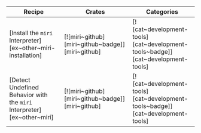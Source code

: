 | Recipe | Crates | Categories |
|--------|--------|------------|
| [Install the `miri` Interpreter][ex~other~miri-installation] | [![miri~github][miri~github~badge]][miri~github] | [![cat~development-tools][cat~development-tools~badge]][cat~development-tools] |
| [Detect Undefined Behavior with the `miri` Interpreter][ex~other~miri] | [![miri~github][miri~github~badge]][miri~github] | [![cat~development-tools][cat~development-tools~badge]][cat~development-tools] |
